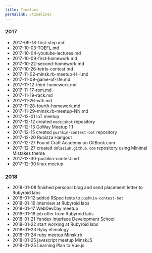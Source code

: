 ```yaml
---
title: Timeline
permalink: /timeline/
---
```

### 2017

* 2017-09-18-first-step.md
* 2017-10-03-TOEFL.md
* 2017-10-04-youtube-lectures.md
* 2017-10-09-first-homework.md
* 2017-10-22-second-homework.md
* 2017-10-26-tetris-contest.md
* 2017-11-02-minsk.rb-meetup-HH.md
* 2017-11-09-game-of-life.md
* 2017-11-12-third-homework.md
* 2017-11-17-rom.md
* 2017-11-19-rack.md
* 2017-11-26-wth.md
* 2017-11-28-fourth-homework.md
* 2017-11-29-minsk.rb-meetup-NN.md
* 2017-12-01 IoT meetup
* 2017-12-12 created `nodejsbot` repository
* 2017-12-13 GoWay Meetup 1.1
* 2017-12-15 created `pushkin-contest-bot` repository
* 2017-12-20 Rubizza Hangout
* 2017-12-27 Found Craft Academy on GitBook.com
* 2017-12-27 created `dmlaziuk.github.com` repository using Minimal Mistakes theme
* 2017-12-30-pushkin-contest.md
* 2017-12-30 linux meetup

### 2018

* 2018-01-08 finished personal blog and send placement letter to Rubyroid labs
* 2018-01-12 added RSpec tests to `pushkin-contest-bot`
* 2018-01-16 interview at Rubyroid labs
* 2018-01-17 WebDevDay meetup
* 2018-01-18 job offer from Rubyroid labs
* 2018-01-21 Yandex Interface Development School
* 2018-01-22 start working at Rubyroid labs
* 2018-01-23 Ryby etimology
* 2018-01-24 ruby meetup Minsk.rb
* 2018-01-25 javascript meetup MinskJS
* 2018-01-25 Learning Plan to Vue.js
